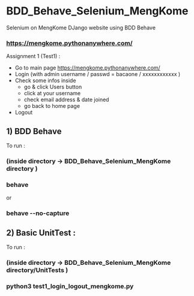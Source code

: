 # BDD_Behave_Selenium_MengKome
Selenium on MengKome DJango website using BDD Behave

### https://mengkome.pythonanywhere.com/ 

Assignment 1 (Test1) :

- Go to main page https://mengkome.pythonanywhere.com/
- Login (with admin username / passwd = bacaone / xxxxxxxxxxxx )
- Check some infos inside 
  - go & click Users button
  - click at your username
  - check email address & date joined
  - go back to home page
- Logout

## 1) BDD Behave

To run :

### (inside directory -> BDD_Behave_Selenium_MengKome directory )
### behave
or
### behave --no-capture

## 2) Basic UnitTest :

To run :

### (inside directory -> BDD_Behave_Selenium_MengKome directory/UnitTests )
### python3 test1_login_logout_mengkome.py

